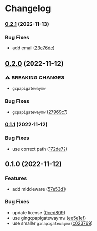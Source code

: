 # Changelog

### [0.2.1](https://www.github.com/brokeyourbike/gin-gcp-api-gateway-middleware/compare/v0.2.0...v0.2.1) (2022-11-13)


### Bug Fixes

* add email ([23c76de](https://www.github.com/brokeyourbike/gin-gcp-api-gateway-middleware/commit/23c76def4d13afa0a0f9bf98b0b103c496f941b5))

## [0.2.0](https://www.github.com/brokeyourbike/gin-gcp-api-gateway-middleware/compare/v0.1.1...v0.2.0) (2022-11-12)


### ⚠ BREAKING CHANGES

* `gcpapigatewaymw`

### Bug Fixes

* `gcpapigatewaymw` ([27969c7](https://www.github.com/brokeyourbike/gin-gcp-api-gateway-middleware/commit/27969c7681b54dd289d2dd6a604b6ee4ef76a12d))

### [0.1.1](https://www.github.com/brokeyourbike/gin-gcp-api-gateway-middleware/compare/v0.1.0...v0.1.1) (2022-11-12)


### Bug Fixes

* use correct path ([172de72](https://www.github.com/brokeyourbike/gin-gcp-api-gateway-middleware/commit/172de722e848a58ac5cc3f0761d42b72d6c110aa))

## 0.1.0 (2022-11-12)


### Features

* add middleware ([57e53d1](https://www.github.com/brokeyourbike/gin-gcp-api-gateway-middleware/commit/57e53d1f6756433370e90ee0edc677334e50ae05))


### Bug Fixes

* update license ([0ced809](https://www.github.com/brokeyourbike/gin-gcp-api-gateway-middleware/commit/0ced8092a77c56b1cfcb28ab80e2ef4fcb0cd46e))
* use gingcpapigatewaymw ([ee5e1ef](https://www.github.com/brokeyourbike/gin-gcp-api-gateway-middleware/commit/ee5e1ef35c91eb34601243307e1fe3f33b9efeda))
* use smaller `ginapigatewaymw` ([c023769](https://www.github.com/brokeyourbike/gin-gcp-api-gateway-middleware/commit/c02376949bf09dfc6fcdcd2ca90b88310a405711))
